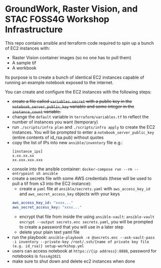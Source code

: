 # GroundWork, Raster Vision, and STAC FOSS4G Workshop Infrastructure

This repo contains ansible and terraform code required to spin up a bunch of EC2 instances with:

- Raster Vision container images (so no one has to pull them)
- A sample tif
- A workbook

Its purpose is to create a bunch of identical EC2 instances capable of running an example notebook exposed to the internet.

You can create and configure the EC2 instances with the following steps:

- ~~create a file called `variables.secret` with a public key in the `notebook_server_public_key` variable and some integer in the `instance_count` variable.~~
- change the `default` variable in `terraform/variables.tf` to reflect the number of instances you want (temporary)
- run `./scripts/infra plan` and `./scripts/infra apply` to create the EC2 instances. You will be prompted to enter a `notebook_server_public_key` (entire contents of id_rsa.pub) without quotes
- copy the list of IPs into new `ansible/inventory` file e.g.:
    ```
    [instance_ips]
    x.xx.xx.xx
    xx.xxx.xxx.xxx
    ```
- console into the ansible container: `docker-compose run --rm --entrypoint sh ansible`
- create a secrets file with some AWS credentials (these will be used to pull a tif from s3 into the EC2 instance):
  - create a `yaml` file at `ansible/secrets.yaml` with `aws_access_key_id` and `aws_secret_access_key` objects with your keys
  ```yaml
  aws_access_key_id: "xxxx..."
  aws_secret_access_key: "xxxx..."
  ```
  - encrypt that file from inside the  using `ansible-vault`: `ansible-vault encrypt --output secrets.enc secrets.yaml`, you will be prompted to create a password that you will use in a later step
  - delete your plain text yaml file
- run the playbook: `ansible-playbook -e @secrets.enc --ask-vault-pass -i inventory --private-key /root/.ssh/{name of private key file (e.g. id_rsa)} setup-workshop.yml`
- users can access notebook at `https://{ip address}:8888`, password for notebooks is `foss4g2021`
- make sure to shut down and delete ec2 instances when done